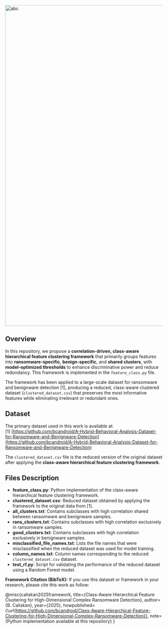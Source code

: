 <img width="1536" height="1024" alt="abc" src="https://github.com/user-attachments/assets/3473c4ab-9509-4f54-8469-8cabc6b12f4c" />

## Overview

In this repository, we propose a **correlation-driven, class-aware hierarchical feature clustering framework** that primarily groups features into **ransomware-specific**, **benign-specific**, and **shared clusters**, with **model-optimized thresholds** to enhance discriminative power and reduce redundancy. This framework is implemented in the `feature_class.py` file.

The framework has been applied to a large-scale dataset for ransomware and benignware detection [1], producing a reduced, class-aware clustered dataset (`clustered_dataset.csv`) that preserves the most informative features while eliminating irrelevant or redundant ones.

## Dataset

The primary dataset used in this work is available at:  
[1] [https://github.com/bcandroid/A-Hybrid-Behavioral-Analysis-Dataset-for-Ransomware-and-Benignware-Detection](https://github.com/bcandroid/A-Hybrid-Behavioral-Analysis-Dataset-for-Ransomware-and-Benignware-Detection)

The `clustered_dataset.csv` file is the reduced version of the original dataset after applying the **class-aware hierarchical feature clustering framework**.

## Files Description

* **feature_class.py**: Python implementation of the class-aware hierarchical feature clustering framework.  
* **clustered_dataset.csv**: Reduced dataset obtained by applying the framework to the original data from [1].  
* **all_clusters.txt**: Contains subclasses with high correlation shared between ransomware and benignware samples.  
* **rans_clusters.txt**: Contains subclasses with high correlation exclusively in ransomware samples.  
* **good_clusters.txt**: Contains subclasses with high correlation exclusively in benignware samples.  
* **misclassified_file_names.txt**: Lists the file names that were misclassified when the reduced dataset was used for model training.  
* **column_names.txt**: Column names corresponding to the reduced `clustered_dataset.csv` dataset.  
* **test_rf.py**: Script for validating the performance of the reduced dataset using a Random Forest model.

**Framework Citation (BibTeX):**
If you use this dataset or framework in your research, please cite this work as follow:

@misc{caliskan2025framework,
  title={Class-Aware Hierarchical Feature Clustering for High-Dimensional Complex Ransomware Detection},
  author={B. Caliskan},
  year={2025},
  howpublished={\url{https://github.com/bcandroid/Class-Aware-Hierarchical-Feature-Clustering-for-High-Dimensional-Complex-Ransomware-Detection}},
  note={Python implementation available at this repository}
}
